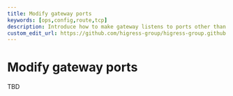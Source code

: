 ```yaml
---
title: Modify gateway ports
keywords: [ops,config,route,tcp]
description: Introduce how to make gateway listens to ports other than 80 and 443.
custom_edit_url: https://github.com/higress-group/higress-group.github.io/blob/main/i18n/en-us/docusaurus-plugin-content-docs/current/ops/config/tcp-route.md
---
```


# Modify gateway ports

TBD